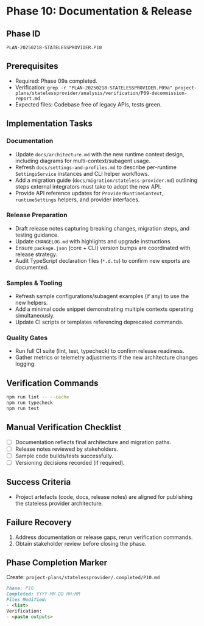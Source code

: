 # Phase 10: Documentation & Release

## Phase ID

`PLAN-20250218-STATELESSPROVIDER.P10`

## Prerequisites

- Required: Phase 09a completed.
- Verification: `grep -r "PLAN-20250218-STATELESSPROVIDER.P09a" project-plans/statelessprovider/analysis/verification/P09-decommission-report.md`
- Expected files: Codebase free of legacy APIs, tests green.

## Implementation Tasks

### Documentation

- Update `docs/architecture.md` with the new runtime context design, including diagrams for multi-context/subagent usage.
- Refresh `docs/settings-and-profiles.md` to describe per-runtime `SettingsService` instances and CLI helper workflows.
- Add a migration guide (`docs/migration/stateless-provider.md`) outlining steps external integrators must take to adopt the new API.
- Provide API reference updates for `ProviderRuntimeContext`, `runtimeSettings` helpers, and provider interfaces.

### Release Preparation

- Draft release notes capturing breaking changes, migration steps, and testing guidance.
- Update `CHANGELOG.md` with highlights and upgrade instructions.
- Ensure `package.json` (core + CLI) version bumps are coordinated with release strategy.
- Audit TypeScript declaration files (`*.d.ts`) to confirm new exports are documented.

### Samples & Tooling

- Refresh sample configurations/subagent examples (if any) to use the new helpers.
- Add a minimal code snippet demonstrating multiple contexts operating simultaneously.
- Update CI scripts or templates referencing deprecated commands.

### Quality Gates

- Run full CI suite (lint, test, typecheck) to confirm release readiness.
- Gather metrics or telemetry adjustments if the new architecture changes logging.

## Verification Commands

```bash
npm run lint -- --cache
npm run typecheck
npm run test
```

## Manual Verification Checklist

- [ ] Documentation reflects final architecture and migration paths.
- [ ] Release notes reviewed by stakeholders.
- [ ] Sample code builds/tests successfully.
- [ ] Versioning decisions recorded (if required).

## Success Criteria

- Project artefacts (code, docs, release notes) are aligned for publishing the stateless provider architecture.

## Failure Recovery

1. Address documentation or release gaps, rerun verification commands.
2. Obtain stakeholder review before closing the phase.

## Phase Completion Marker

Create: `project-plans/statelessprovider/.completed/P10.md`

```markdown
Phase: P10
Completed: YYYY-MM-DD HH:MM
Files Modified:
- <list>
Verification:
- <paste outputs>
```
